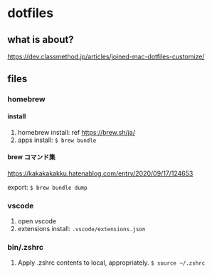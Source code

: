 # dotfiles

## what is about?

<https://dev.classmethod.jp/articles/joined-mac-dotfiles-customize/>

## files

### homebrew

#### install

1. homebrew install: ref <https://brew.sh/ja/>
1. apps install: `$ brew bundle`

#### brew コマンド集

<https://kakakakakku.hatenablog.com/entry/2020/09/17/124653>

export: `$ brew bundle dump`

### vscode

1. open vscode
1. extensions install: `.vscode/extensions.json`

### bin/.zshrc

1. Apply .zshrc contents to local, appropriately.
    `$ source ~/.zshrc`
